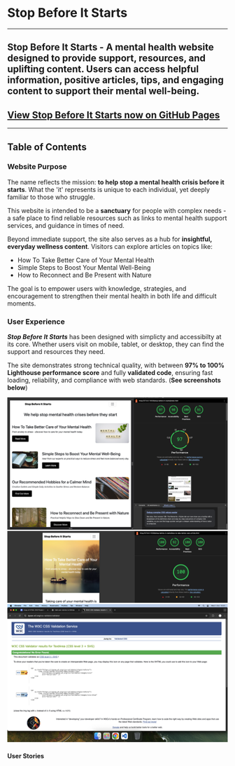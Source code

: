 # Stop Before It Starts

---

## Stop Before It Starts - A mental health website designed to provide support, resources, and uplifting content. Users can access helpful information, positive articles, tips, and engaging content to support their mental well-being.

## [View Stop Before It Starts now on GitHub Pages](https://lmkh.github.io/stop-before-it-starts/)

---

## Table of Contents

### Website Purpose

The name reflects the mission: **to help stop a mental health crisis before it starts**. What the 'it' represents is unique to each individual, yet deeply familiar to those who struggle.

This website is intended to be a **sanctuary** for people with complex needs - a safe place to find reliable resources such as links to mental health support services, and guidance in times of need.

Beyond immediate support, the site also serves as a hub for **insightful, everyday wellness content**. Visitors can explore articles on topics like:

-   How To Take Better Care of Your Mental Health
-   Simple Steps to Boost Your Mental Well-Being
-   How to Reconnect and Be Present with Nature

The goal is to empower users with knowledge, strategies, and encouragement to strengthen their mental health in both life and difficult moments.

### User Experience

**_Stop Before It Starts_** has been designed with simplicty and accessibilty at its core. Whether users visit on mobile, tablet, or desktop, they can find the support and resources they need.

The site demonstrates strong technical quality, with between **97% to 100% Lighthouse performance score** and fully **validated code**, ensuring fast loading, reliability, and compliance with web standards. (**See screenshots below**)

![Lighthouse Score](readme-assets/Lighthouse-index.png)
![Lighthouse Score](readme-assets/Lighthouse-how-to-take-better-care.png)
![Validation Check](readme-assets/Validated-Code.png)

#### User Stories
